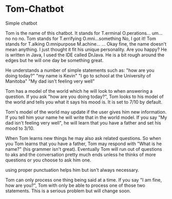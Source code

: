 # Tom-Chatbot
Simple chatbot

Tom is the name of this chatbot. It stands for T.erminal O.perations... um...
no no no. Tom stands for T.errifying O.mni...something
No, I got it! Tom stands for T.alking O.mnipurpose M.achine...
...
Okay fine, the name doesn't mean anything. I just thought it fit his unique personality. Are you happy?
He is written in Java, I used the IDE called DrJava. He is a bit rough around the edges but he will one
day be something great.

He understands a number of simple statements such as:
"how are you doing today?"
"my name is Kevin"
"I go to school at the University of Manitoba"
"My dad isn't feeling very well"

Tom has a model of the world which he will look to when answering a question. If you ask "how are you
doing today?", Tom looks to his model of the world and tells you what it says his mood is. It is set to
7/10 by default.

Tom's model of the world may update if the user gives him new information. If you tell him your name he
will write that in the world model. If you say "My dad isn't feeling very well", he will learn that you
have a father and set his mood to 3/10.

When Tom learns new things he may also ask related questions. So when you Tom learns that you have a
father, Tom may respond with "What is he name?" (his grammer isn't great). Eventually Tom will run out
of questions to aks and the conversation pretty much ends unless he thinks of more questions or you
choose to ask him one.

using proper punctuation helps him but isn't always necessary.

Tom can only process one thing being said at a time. If you say "I am fine, how are you?", Tom with
only be able to process one of those two statements. This is a serious problem but will change soon.
